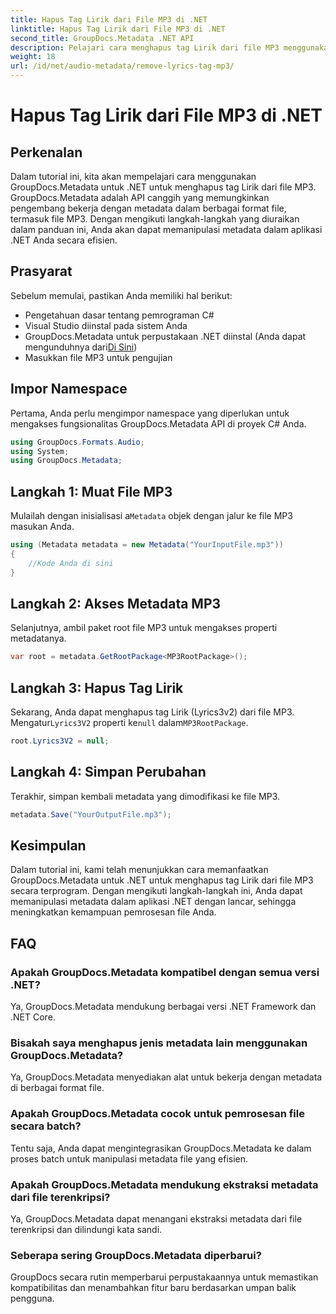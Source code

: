 ```yaml
---
title: Hapus Tag Lirik dari File MP3 di .NET
linktitle: Hapus Tag Lirik dari File MP3 di .NET
second_title: GroupDocs.Metadata .NET API
description: Pelajari cara menghapus tag Lirik dari file MP3 menggunakan GroupDocs.Metadata untuk .NET. Ikuti panduan langkah demi langkah kami untuk manipulasi metadata yang efisien.
weight: 18
url: /id/net/audio-metadata/remove-lyrics-tag-mp3/
---
```


# Hapus Tag Lirik dari File MP3 di .NET

## Perkenalan
Dalam tutorial ini, kita akan mempelajari cara menggunakan GroupDocs.Metadata untuk .NET untuk menghapus tag Lirik dari file MP3. GroupDocs.Metadata adalah API canggih yang memungkinkan pengembang bekerja dengan metadata dalam berbagai format file, termasuk file MP3. Dengan mengikuti langkah-langkah yang diuraikan dalam panduan ini, Anda akan dapat memanipulasi metadata dalam aplikasi .NET Anda secara efisien.
## Prasyarat
Sebelum memulai, pastikan Anda memiliki hal berikut:
- Pengetahuan dasar tentang pemrograman C#
- Visual Studio diinstal pada sistem Anda
-  GroupDocs.Metadata untuk perpustakaan .NET diinstal (Anda dapat mengunduhnya dari[Di Sini](https://releases.groupdocs.com/metadata/net/))
- Masukkan file MP3 untuk pengujian

## Impor Namespace
Pertama, Anda perlu mengimpor namespace yang diperlukan untuk mengakses fungsionalitas GroupDocs.Metadata API di proyek C# Anda.
```csharp
using GroupDocs.Formats.Audio;
using System;
using GroupDocs.Metadata;
```
## Langkah 1: Muat File MP3
 Mulailah dengan inisialisasi a`Metadata` objek dengan jalur ke file MP3 masukan Anda.
```csharp
using (Metadata metadata = new Metadata("YourInputFile.mp3"))
{
    //Kode Anda di sini
}
```
## Langkah 2: Akses Metadata MP3
Selanjutnya, ambil paket root file MP3 untuk mengakses properti metadatanya.
```csharp
var root = metadata.GetRootPackage<MP3RootPackage>();
```
## Langkah 3: Hapus Tag Lirik
 Sekarang, Anda dapat menghapus tag Lirik (Lyrics3v2) dari file MP3. Mengatur`Lyrics3V2` properti ke`null` dalam`MP3RootPackage`.
```csharp
root.Lyrics3V2 = null;
```
## Langkah 4: Simpan Perubahan
Terakhir, simpan kembali metadata yang dimodifikasi ke file MP3.
```csharp
metadata.Save("YourOutputFile.mp3");
```

## Kesimpulan
Dalam tutorial ini, kami telah menunjukkan cara memanfaatkan GroupDocs.Metadata untuk .NET untuk menghapus tag Lirik dari file MP3 secara terprogram. Dengan mengikuti langkah-langkah ini, Anda dapat memanipulasi metadata dalam aplikasi .NET dengan lancar, sehingga meningkatkan kemampuan pemrosesan file Anda.

## FAQ
### Apakah GroupDocs.Metadata kompatibel dengan semua versi .NET?
Ya, GroupDocs.Metadata mendukung berbagai versi .NET Framework dan .NET Core.
### Bisakah saya menghapus jenis metadata lain menggunakan GroupDocs.Metadata?
Ya, GroupDocs.Metadata menyediakan alat untuk bekerja dengan metadata di berbagai format file.
### Apakah GroupDocs.Metadata cocok untuk pemrosesan file secara batch?
Tentu saja, Anda dapat mengintegrasikan GroupDocs.Metadata ke dalam proses batch untuk manipulasi metadata file yang efisien.
### Apakah GroupDocs.Metadata mendukung ekstraksi metadata dari file terenkripsi?
Ya, GroupDocs.Metadata dapat menangani ekstraksi metadata dari file terenkripsi dan dilindungi kata sandi.
### Seberapa sering GroupDocs.Metadata diperbarui?
GroupDocs secara rutin memperbarui perpustakaannya untuk memastikan kompatibilitas dan menambahkan fitur baru berdasarkan umpan balik pengguna.